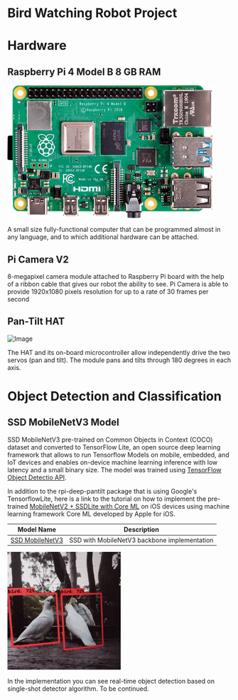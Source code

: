 # Bird Watching Robot Project


# Hardware 

## Raspberry Pi 4 Model B 8 GB RAM
![Image](rasp_pi_4_b_03_anw.png)

A small size fully-functional computer that can be programmed almost in any language, and to which additional hardware can be attached.

## Pi Camera V2

8-megapixel camera module attached to Raspberry Pi board with the help of a ribbon cable that gives our robot the ability to see. 
Pi Camera is able to provide 1920x1080 pixels resolution for up to a rate of 30 frames per second

## Pan-Tilt HAT 

![Image](20210218_150350.gif)

The HAT and its on-board microcontroller allow independently drive the two servos (pan and tilt). 
The module pans and tilts through 180 degrees in each axis.


# Object Detection and Classification 

## SSD MobileNetV3 Model

SSD MobileNetV3 pre-trained on Common Objects in Context (COCO) dataset and converted to TensorFlow Lite, an open source deep learning framework that allows to run Tensorflow Models on mobile, embedded, and IoT devices and enables on-device machine learning inference with low latency and a small binary size. 
The model was trained using [TensorFlow Object Detectio API](https://tensorflow-object-detection-api-tutorial.readthedocs.io/en/latest/ "TensorFlow Object Detection API").

In addition to the rpi-deep-pantilt package that is using Google's TensorflowLite, here is a link to the tutorial on how to implement the pre-trained [MobileNetV2 + SSDLite with Core ML](https://machinethink.net/blog/mobilenet-ssdlite-coreml/ "MobileNetV2 + SSDLite with Core ML") on iOS devices using machine learning framework Core ML developed by Apple for iOS.


| Model Name        | Description   |
| ----------------  | ------------- |
|  [SSD MobileNetV3](https://github.com/jennyrud01/rpi-deep-pantilt/tree/master/models/ "SSD MobileNetV3")  | SSD with MobileNetV3 backbone implementation   |


![Image](birds.gif)

In the implementation you can see real-time object detection based on single-shot detector algorithm. 
To be continued. 

